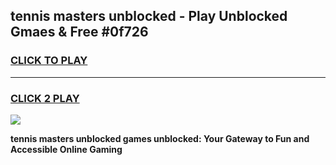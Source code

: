 
## tennis masters unblocked - Play Unblocked Gmaes & Free #0f726
<h3>
<a href="https://news.freeplayer.one?title=tennis_masters_unblocked&ref=03M">CLICK TO PLAY</a></h3>
<hr>

<h3>
<a href="https://news.freeplayer.one?title=tennis_masters_unblocked&ref=03M">CLICK 2 PLAY</a>
  
</h3>

<a href="https://news.freeplayer.one?title=tennis_masters_unblocked&ref=03M"><img src="https://clearcache.store/games.png"></a>


**tennis masters unblocked games unblocked: Your Gateway to Fun and Accessible Online Gaming**
